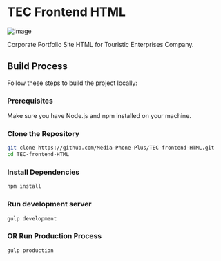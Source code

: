 # TEC Frontend HTML

![image](https://github.com/Media-Phone-Plus/TEC-frontend-HTML/assets/121866058/17f9496e-57a3-47a4-b4b2-380bdfb1a416)

Corporate Portfolio Site HTML for Touristic Enterprises Company.

## Build Process

Follow these steps to build the project locally:

### Prerequisites

Make sure you have Node.js and npm installed on your machine.

### Clone the Repository

```bash
git clone https://github.com/Media-Phone-Plus/TEC-frontend-HTML.git
cd TEC-frontend-HTML
```

### Install Dependencies

```bash
npm install
```

### Run development server

```bash
gulp development
```

### OR Run Production Process

```bash
gulp production
```
